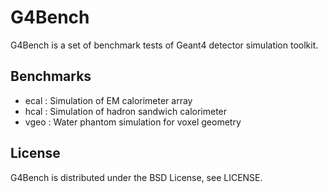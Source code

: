 G4Bench
========
G4Bench is a set of benchmark tests of Geant4 detector simulation toolkit.

Benchmarks
----------
* ecal : Simulation of EM calorimeter array
* hcal : Simulation of hadron sandwich calorimeter
* vgeo : Water phantom simulation for voxel geometry

License
-------
G4Bench is distributed under the BSD License, see LICENSE.
